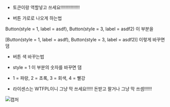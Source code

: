 + 토큰이랑 역할넣고 쓰세요!!!!!!!!!!!!!!!

+ 버튼 가로로 나오게 하는법

Button(style = 1, label = asdf), Button(style = 3, label = asdf2) 이 부분을

[Button(style = 1, label = asdf), Button(style = 3, label = asdf2)] 이렇게 바꾸면 댐

+ 버튼 색 바꾸는법

+ style = 1 이 부분의 숫자를 바꾸면 댐

+ 1 = 파랑, 2 = 초록, 3 = 회색, 4 = 빨강

+ 라이센스는 WTFPL이니 그냥 막 쓰세요!!!!! 돈받고 팔거나 그냥 막 쓰셈!!!!!!

![캡처](https://user-images.githubusercontent.com/86506144/123509294-8beb3300-d6af-11eb-917c-d0f2af936063.PNG)

